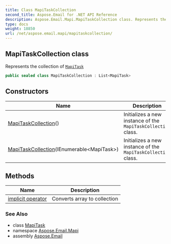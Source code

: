 ```yaml
---
title: Class MapiTaskCollection
second_title: Aspose.Email for .NET API Reference
description: Aspose.Email.Mapi.MapiTaskCollection class. Represents the collection of MapiTask
type: docs
weight: 18850
url: /net/aspose.email.mapi/mapitaskcollection/
---
```

## MapiTaskCollection class

Represents the collection of [`MapiTask`](../mapitask/)

```csharp
public sealed class MapiTaskCollection : List<MapiTask>
```

## Constructors

| Name | Description |
| --- | --- |
| [MapiTaskCollection](mapitaskcollection/#constructor)() | Initializes a new instance of the `MapiTaskCollection` class. |
| [MapiTaskCollection](mapitaskcollection/#constructor_1)(IEnumerable&lt;MapiTask&gt;) | Initializes a new instance of the `MapiTaskCollection` class. |

## Methods

| Name | Description |
| --- | --- |
| [implicit operator](../../aspose.email.mapi/mapitaskcollection/op_implicit/) | Converts array to collection |

### See Also

* class [MapiTask](../mapitask/)
* namespace [Aspose.Email.Mapi](../../aspose.email.mapi/)
* assembly [Aspose.Email](../../)


